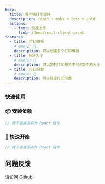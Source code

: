 ```yaml
---
hero:
  title: 客户端打印组件
  description: react + mobx + less + antd
  actions:
    - text: 快速上手
      link: /demo/react-client-print
features:
  - title: 打印模板
    # emoji: 💎
    description: 可以创建多个打印模板
  - title: PDF大小
    # emoji: 🌈
    description: 可以定制打印预览中PDF文件的大小
  - title: 打印份数
    # emoji: 🚀
    description: 可以指定打印份数
---
```


### 快速使用

### 📦 安装依赖

```jsx | pure
// 我不会被渲染为 React 组件
```

### 🔨 快速开始

```jsx | pure
// 我不会被渲染为 React 组件
```

## 问题反馈

请访问 [Github](https://github.com/cwy007/react-component-print/issues)
